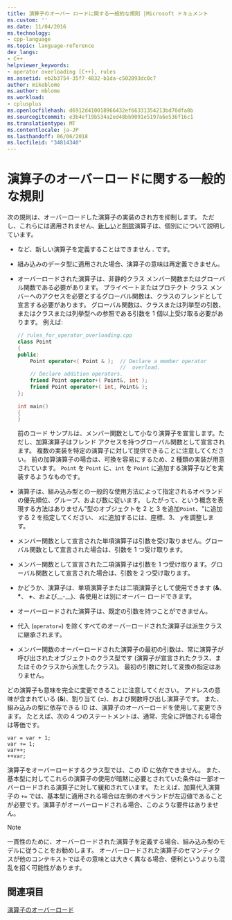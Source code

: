 ```yaml
---
title: 演算子のオーバー ロードに関する一般的な規則 |Microsoft ドキュメント
ms.custom: ''
ms.date: 11/04/2016
ms.technology:
- cpp-language
ms.topic: language-reference
dev_langs:
- C++
helpviewer_keywords:
- operator overloading [C++], rules
ms.assetid: eb2b3754-35f7-4832-b1da-c502893dc0c7
author: mikeblome
ms.author: mblome
ms.workload:
- cplusplus
ms.openlocfilehash: d6912d410018966432ef66331354213bd70dfa8b
ms.sourcegitcommit: e3b4ef19b534a2ed48bb9091e5197a6e536f16c1
ms.translationtype: MT
ms.contentlocale: ja-JP
ms.lasthandoff: 06/06/2018
ms.locfileid: "34814340"
---
```

# <a name="general-rules-for-operator-overloading"></a>演算子のオーバーロードに関する一般的な規則
次の規則は、オーバーロードした演算子の実装のされ方を抑制します。 ただし、これらには適用されません、[新しい](../cpp/new-operator-cpp.md)と[削除](../cpp/delete-operator-cpp.md)演算子は、個別にについて説明しています。  
  
-   など、新しい演算子を定義することはできません **.** です。  
  
-   組み込みのデータ型に適用された場合、演算子の意味は再定義できません。  
  
-   オーバーロードされた演算子は、非静的クラス メンバー関数またはグローバル関数である必要があります。 プライベートまたはプロテクト クラス メンバーへのアクセスを必要とするグローバル関数は、クラスのフレンドとして宣言する必要があります。 グローバル関数は、クラスまたは列挙型の引数、またはクラスまたは列挙型への参照である引数を 1 個以上受け取る必要があります。 例えば:  
  
    ```cpp  
    // rules_for_operator_overloading.cpp  
    class Point  
    {  
    public:  
        Point operator<( Point & );  // Declare a member operator   
                                     //  overload.  
        // Declare addition operators.  
        friend Point operator+( Point&, int );  
        friend Point operator+( int, Point& );  
    };  
  
    int main()  
    {  
    }  
    ```  
  
     前のコード サンプルは、メンバー関数として小なり演算子を宣言します。ただし、加算演算子はフレンド アクセスを持つグローバル関数として宣言されます。 複数の実装を特定の演算子に対して提供できることに注意してください。 前の加算演算子の場合は、可換を容易にするため、2 種類の実装が用意されています。 `Point` を `Point` に、`int` を `Point` に追加する演算子などを実装するようなものです。  
  
-   演算子は、組み込み型との一般的な使用方法によって指定されるオペランドの優先順位、グループ、および数に従います。 したがって、という概念を表現する方法はありません"型のオブジェクトを 2 と 3 を追加`Point`、"に追加する 2 を指定してください、 *x*に追加するには、座標、3、 *y*を調整します。  
  
-   メンバー関数として宣言された単項演算子は引数を受け取りません。グローバル関数として宣言された場合は、引数を 1 つ受け取ります。  
  
-   メンバー関数として宣言された二項演算子は引数を 1 つ受け取ります。グローバル関数として宣言された場合は、引数を 2 つ受け取ります。  
  
-   かどうか、演算子は、単項演算子または二項演算子として使用できます (__&__、 __*__、 __+__、および__-__)、各使用とは別にオーバー ロードできます。  
  
-   オーバーロードされた演算子は、既定の引数を持つことができません。  
  
-   代入 (`operator=`) を除くすべてのオーバーロードされた演算子は派生クラスに継承されます。  
  
-   メンバー関数のオーバーロードされた演算子の最初の引数は、常に演算子が呼び出されたオブジェクトのクラス型です (演算子が宣言されたクラス、またはそのクラスから派生したクラス)。 最初の引数に対して変換の指定はありません。  
  
 どの演算子も意味を完全に変更できることに注意してください。 アドレスの意味が含まれている (**&**)、割り当て (**=**)、および関数呼び出し演算子です。 また、組み込みの型に依存できる ID は、演算子のオーバーロードを使用して変更できます。 たとえば、次の 4 つのステートメントは、通常、完全に評価される場合は等価です。  
  
```  
var = var + 1;  
var += 1;  
var++;  
++var;  
```  
  
 演算子をオーバーロードするクラス型では、この ID に依存できません。 また、基本型に対してこれらの演算子の使用が暗黙に必要とされていた条件は一部オーバーロードされる演算子に対して緩和されています。 たとえば、加算代入演算子の `+=` では、基本型に適用される場合は左側のオペランドが左辺値であることが必要です。演算子がオーバーロードされる場合、このような要件はありません。  
  
> [!NOTE]
> 一貫性のために、オーバーロードされた演算子を定義する場合、組み込み型のモデルに従うことをお勧めします。 オーバーロードされた演算子のセマンティクスが他のコンテキストではその意味とは大きく異なる場合、便利というよりも混乱を招く可能性があります。  
  
## <a name="see-also"></a>関連項目  
 [演算子のオーバーロード](../cpp/operator-overloading.md)